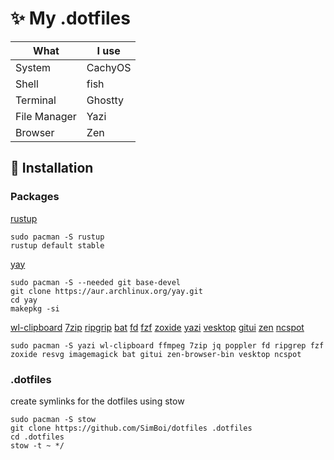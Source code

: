 # ✨ My .dotfiles

What | I use
-----|-----
System | CachyOS
Shell | fish
Terminal | Ghostty
File Manager | Yazi
Browser | Zen

## 🚀 Installation

### Packages

[rustup](https://wiki.archlinux.org/title/Rust)

```shell
sudo pacman -S rustup
rustup default stable
```

[yay](https://github.com/Jguer/yay)

```shell
sudo pacman -S --needed git base-devel
git clone https://aur.archlinux.org/yay.git
cd yay
makepkg -si
```

[wl-clipboard](https://github.com/bugaevc/wl-clipboard)
[7zip](https://wiki.archlinux.org/title/7-Zip)
[ripgrip](https://github.com/BurntSushi/ripgrep)
[bat](https://github.com/sharkdp/bat?tab=readme-ov-file)
[fd](https://github.com/sharkdp/fd)
[fzf](https://github.com/junegunn/fzf)
[zoxide](https://github.com/ajeetdsouza/zoxide)
[yazi](https://yazi-rs.github.io/docs/installation)
[vesktop](https://vesktop.vencord.dev/install/linux/)
[gitui](https://github.com/gitui-org/gitui?tab=readme-ov-file#6--installation-top-)
[zen](https://aur.archlinux.org/packages/zen-browser-bin)
[ncspot](https://github.com/hrkfdn/ncspot)

```shell
sudo pacman -S yazi wl-clipboard ffmpeg 7zip jq poppler fd ripgrep fzf zoxide resvg imagemagick bat gitui zen-browser-bin vesktop ncspot
```

### .dotfiles

create symlinks for the dotfiles using stow

```shell
sudo pacman -S stow
git clone https://github.com/SimBoi/dotfiles .dotfiles
cd .dotfiles
stow -t ~ */
```
